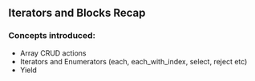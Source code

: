 ## Iterators and Blocks Recap

### Concepts introduced:

- Array CRUD actions
- Iterators and Enumerators (each, each_with_index, select, reject etc)
- Yield
